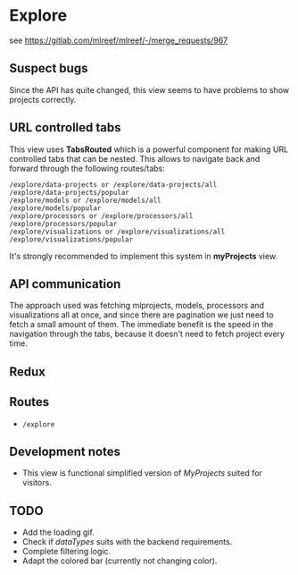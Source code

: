 # Explore

see https://gitlab.com/mlreef/mlreef/-/merge_requests/967

## Suspect bugs
Since the API has quite changed, this view seems to have problems to show projects correctly.

## URL controlled tabs
This view uses **TabsRouted** which is a powerful component for making URL controlled tabs that can be nested. This allows to navigate back and forward through the following routes/tabs:
```
/explore/data-projects or /explore/data-projects/all
/explore/data-projects/popular
/explore/models or /explore/models/all
/explore/models/popular
/explore/processors or /explore/processors/all
/explore/processors/popular
/explore/visualizations or /explore/visualizations/all
/explore/visualizations/popular
```

It's strongly recommended to implement this system in **myProjects** view.

## API communication
The approach used was fetching mlprojects, models, processors and visualizations all at once, and since there are pagination we just need to fetch a small amount of them. The immediate benefit is the speed in the navigation through the tabs, because it doesn't need to fetch project every time.

## Redux


## Routes
+ `/explore`

## Development notes
+ This view is functional simplified version of *MyProjects* suited for visitors.

## TODO
+ Add the loading gif.
+ Check if *dataTypes* suits with the backend requirements.
+ Complete filtering logic.
+ Adapt the colored bar (currently not changing color).
